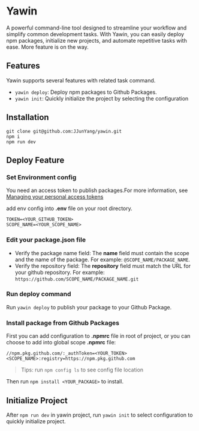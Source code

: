 # Yawin

A powerful command-line tool designed to streamline your workflow and simplify common development tasks. With Yawin, you can easily deploy npm packages, initialize new projects, and automate repetitive tasks with ease. More feature is on the way.

## Features

Yawin supports several features with related task command.

- `yawin deploy`: Deploy npm packages to Github Packages.
- `yawin init`: Quickly initialize the project by selecting the configuration

## Installation

```
git clone git@github.com:JJunYang/yawin.git
npm i
npm run dev
```

## Deploy Feature

### Set Environment config

You need an access token to publish packages.For more information, see [Managing your personal access tokens](https://docs.github.com/en/authentication/keeping-your-account-and-data-secure/managing-your-personal-access-tokens)

add env config into **.env** file on your root directory.

```
TOKEN=<YOUR_GITHUB_TOKEN>
SCOPE_NAME=<YOUR_SCOPE_NAME>
```

### Edit your package.json file

- Verify the package name field: The **name** field must contain the scope and the name of the package. For example: `@SCOPE_NAME/PACKAGE_NAME`.
- Verify the repository field: The **repository** field must match the URL for your github repository. For example: `https://github.com/SCOPE_NAME/PACKAGE_NAME.git`

### Run deploy command

Run `yawin deploy` to publish your package to your Github Package.

### Install package from Github Packages

First you can add configuration to **.npmrc** file in root of project, or you can choose to add into global scope **.npmrc** file:

```
//npm.pkg.github.com/:_authToken=<YOUR_TOKEN>
<SCOPE_NAME>:registry=https://npm.pkg.github.com
```

> Tips: run `npm config ls` to see config file location

Then run `npm install <YOUR_PACKAGE>` to install.

## Initialize Project

After `npm run dev` in yawin project, run `yawin init` to select configuration to quickly initialize project.
